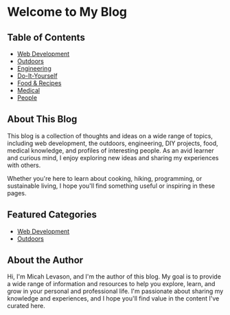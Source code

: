 # Welcome to My Blog

## Table of Contents

- [Web Development](./webdev/index.md)
- [Outdoors](./outdoors/index.md)
- [Engineering](./engineering/index.md)
- [Do-It-Yourself](./DIY/index.md)
- [Food & Recipes](./food/index.md)
- [Medical](./medical/index.md)
- [People](./people/index.md)

## About This Blog

This blog is a collection of thoughts and ideas on a wide range of topics, including web development, the outdoors, engineering, DIY projects, food, medical knowledge, and profiles of interesting people. As an avid learner and curious mind, I enjoy exploring new ideas and sharing my experiences with others.

Whether you're here to learn about cooking, hiking, programming, or sustainable living, I hope you'll find something useful or inspiring in these pages.

## Featured Categories

- [Web Development](./webdev/index.md)
- [Outdoors](./outdoors/index.md)

## About the Author

Hi, I'm Micah Levason, and I'm the author of this blog. My goal is to provide a wide range of information and resources to help you explore, learn, and grow in your personal and professional life. I'm passionate about sharing my knowledge and experiences, and I hope you'll find value in the content I've curated here.
